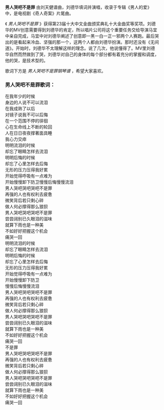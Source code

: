 

**男人哭吧不是罪** 由刘天健谱曲，刘德华填词并演唱，收录于专辑《男人的爱》中，是电视剧《奇人奇案》片尾曲。

《 _男人哭吧不是罪_
》获得第23届十大中文金曲颁奖典礼十大金曲奖等奖项。刘德华的MV创意需要得到刘德华的肯定，所以唱片公司将这个重要任务交给导演马宜中亲自完成，马宜中对刘德华阐述了创意即一黑一白一正一邪两个人赛跑。最后哭出的是看起来冷血、坚强的那一个，这两个人都由刘德华扮演。那时还没有《无间道》。开始时，刘德华不太理解这样的理念。说了几次，他说懂得了。MV里刘德华自然而然做到了哭，刘德华对自己的身体的每个部分都有着充分的掌握和调度，他的哭，是技术型的。

歌词下方是 _男人哭吧不是罪钢琴谱_ ，希望大家喜欢。

### 男人哭吧不是罪歌词：

在我年少的时候  
身边的人说不可以流泪  
在我成熟了以后  
对镜子说我不可以后悔  
在一个范围不停的徘徊  
心在生命线上不断的轮回  
人在日日夜夜撑著面具睡  
我心力交瘁  
明明流泪的时候  
却忘了眼睛怎样去流泪  
明明后悔的时候  
却忘了心里怎样去后悔  
无形的压力压得我好累  
开始觉得呼吸有一点难为  
开始慢慢卸下防卫慢慢后悔慢慢流泪  
男人哭吧哭吧哭吧不是罪  
再强的人也有权利去疲惫  
微笑背后若只剩心碎  
做人何必撑得那么狼狈  
男人哭吧哭吧哭吧不是罪  
尝尝阔别已久眼泪的滋味  
就算下雨也是一种美  
不如好好把握这个机会  
痛哭一回  
明明流泪的时候  
却忘了眼睛怎样去流泪  
明明后悔的时候  
却忘了心里怎样去后悔  
无形的压力压得我好累  
开始觉得呼吸有一点难为  
开始慢慢卸下防卫  
慢慢后悔慢慢流泪  
男人哭吧哭吧哭吧不是罪  
再强的人也有权利去疲惫  
微笑背后若只剩心碎  
做人何必撑得那么狼狈  
男人哭吧哭吧哭吧不是罪  
尝尝阔别已久眼泪的滋味  
就算下雨也是一种美  
不如好好把握这个机会  
痛哭一回  
不是罪  
男人哭吧哭吧哭吧不是罪  
再强的人也有权利去疲惫  
微笑背后若只剩心碎  
做人何必撑得那么狼狈  
男人哭吧哭吧哭吧不是罪  
尝尝阔别已久眼泪的滋味  
就算下雨也是一种美  
不如好好把握这个机会  
痛哭一回

